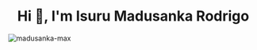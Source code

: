 <h1 align="center">Hi 👋, I'm Isuru Madusanka Rodrigo</h1>


<p><img align="left" src="https://github-readme-stats.vercel.app/api/top-langs?username=madusanka-max&show_icons=true&locale=en&layout=compact" alt="madusanka-max" /></p>

